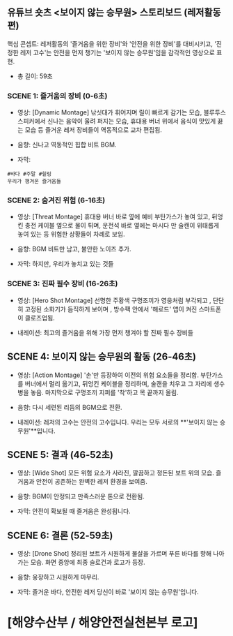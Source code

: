 ## 유튜브 숏츠 <보이지 않는 승무원> 스토리보드 (레저활동 편)
핵심 콘셉트: 레저활동의 '즐거움을 위한 장비'와 '안전을 위한 장비'를 대비시키고, '진정한 레저 고수'는 안전을 먼저 챙기는 '보이지 않는 승무원'임을 감각적인 영상으로 표현.

- 총 길이: 59초

### SCENE 1: 즐거움의 장비 (0-6초)
- 영상: [Dynamic Montage] 낚싯대가 휘어지며 릴이 빠르게 감기는 모습, 블루투스 스피커에서 신나는 음악이 울려 퍼지는 모습, 휴대용 버너 위에서 음식이 맛있게 끓는 모습 등 즐거운 레저 장비들이 역동적으로 교차 편집됨.

- 음향: 신나고 역동적인 힙합 비트 BGM.

- 자막: 
```
#바다 #주말 #힐링
우리가 챙겨온 즐거움들
```

### SCENE 2: 숨겨진 위험 (6-16초)
- 영상: [Threat Montage] 휴대용 버너 바로 옆에 예비 부탄가스가 놓여 있고, 뒤엉킨 충전 케이블 옆으로 물이 튀며, 운전석 바로 옆에는 마시다 만 술캔이 위태롭게 놓여 있는 등 위험한 상황들이 차례로 보임.

- 음향: BGM 비트만 남고, 불안한 노이즈 추가.

- 자막: 하지만, 우리가 놓치고 있는 것들

### SCENE 3: 진짜 필수 장비 (16-26초)

- 영상: [Hero Shot Montage] 선명한 주황색 구명조끼가 영웅처럼 부각되고 , 단단히 고정된 소화기가 듬직하게 보이며 , 방수팩 안에서 '해로드' 앱이 켜진 스마트폰이 클로즈업됨.

- 내레이션: 최고의 즐거움을 위해 가장 먼저 챙겨야 할 진짜 필수 장비들

## SCENE 4: 보이지 않는 승무원의 활동 (26-46초)
- 영상: [Action Montage] '손'만 등장하여 이전의 위험 요소들을 정리함. 부탄가스를 버너에서 멀리 옮기고, 뒤엉킨 케이블을 정리하며, 술캔을 치우고 그 자리에 생수병을 놓음. 마지막으로 구명조끼 지퍼를 '착'하고 목 끝까지 올림.

- 음향: 다시 세련된 리듬의 BGM으로 전환.

- 내레이션: 레저의 고수는 안전의 고수입니다. 우리는 모두 서로의 **'보이지 않는 승무원'**입니다.

## SCENE 5: 결과 (46-52초)
- 영상: [Wide Shot] 모든 위험 요소가 사라진, 깔끔하고 정돈된 보트 위의 모습. 즐거움과 안전이 공존하는 완벽한 레저 환경을 보여줌.

- 음향: BGM이 안정되고 만족스러운 톤으로 전환됨.

- 자막: 안전이 확보될 때 즐거움은 완성됩니다.

## SCENE 6: 결론 (52-59초)
- 영상: [Drone Shot] 정리된 보트가 시원하게 물살을 가르며 푸른 바다를 향해 나아가는 모습. 화면 중앙에 최종 슬로건과 로고가 등장.

- 음향: 웅장하고 시원하게 마무리.

- 자막:
즐거운 바다, 안전한 레저
당신이 바로 '보이지 않는 승무원'입니다.

# [해양수산부 / 해양안전실천본부 로고]